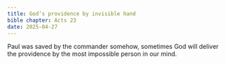 ```yaml
---
title: God’s providence by invisible hand
bible chapter: Acts 23
date: 2025-04-27
---
```

Paul was saved by the commander somehow, sometimes God will deliver the providence by the most impossible person in our mind.
